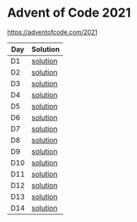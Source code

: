 # Advent of Code 2021

https://adventofcode.com/2021

 Day | Solution |
 -|-|
 D1 | [solution](src/day1.js) |
 D2 | [solution](src/day2.js) |
 D3 | [solution](src/day3.js) |
 D4 | [solution](src/day4.js) |
 D5 | [solution](src/day5.js) |
 D6 | [solution](src/day6.js) |
 D7 | [solution](src/day7.js) |
 D8 | [solution](src/day8.js) |
 D9 | [solution](src/day9.js) |
 D10 | [solution](src/day10.js) |
 D11 | [solution](src/day11.js) |
 D12 | [solution](src/day12.js) |
 D13 | [solution](src/day13.js) |
 D14 | [solution](src/day14.js) |
